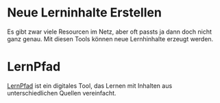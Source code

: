 # Neue Lerninhalte Erstellen

Es gibt zwar viele Resourcen im Netz, aber oft passts ja dann doch nicht ganz genau. Mit diesen Tools können neue Lernhinhalte erzeugt werden.

# LernPfad

[LernPfad](https://lernpfad.ch/) ist ein digitales Tool, das Lernen mit Inhalten aus unterschiedlichen Quellen vereinfacht. 
